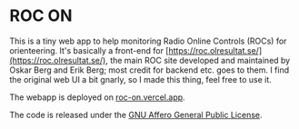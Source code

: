 # ROC ON

This is a tiny web app to help monitoring Radio Online Controls (ROCs) for orienteering. It's basically a front-end for [https://roc.olresultat.se/](https://roc.olresultat.se/), the main ROC site developed and maintained by Oskar Berg and Erik Berg; most credit for backend etc. goes to them. I find the original web UI a bit gnarly, so I made this thing, feel free to use it.

The webapp is deployed on [roc-on.vercel.app](https://roc-on.vercel.app/).

The code is released under the [GNU Affero General Public License](https://www.gnu.org/licenses/agpl-3.0.en.html).
